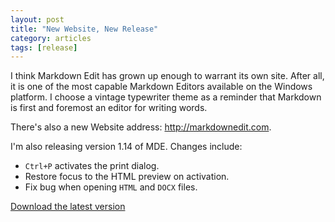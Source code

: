 ```yaml
---
layout: post
title: "New Website, New Release"
category: articles
tags: [release]
---
```


I think Markdown Edit has grown up enough to warrant its own site. After
all, it is one of the most capable Markdown Editors available on the
Windows platform. I choose a vintage typewriter theme as a reminder that
Markdown is first and foremost an editor for writing words.

There's also a new Website address: <http://markdownedit.com>.

I'm also releasing version 1.14 of MDE. Changes include:

-   `Ctrl+P` activates the print dialog.
-   Restore focus to the HTML preview on activation.
-   Fix bug when opening `HTML` and `DOCX` files.

[Download the latest
version](https://github.com/mike-ward/Markdown-Edit/releases/latest)
